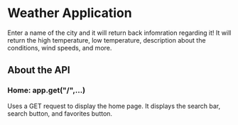 # Weather Application

Enter a name of the city and it will return back infomration regarding it! 
It will return the high temperature, low temperature, description about the conditions,
wind speeds, and more.

## About the API
### Home: app.get("/",...)
Uses a GET request to display the home page.
It displays the search bar, search button, and favorites button.
